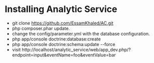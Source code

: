 # Installing Analytic Service

* git clone https://github.com/EssamKhaled/AC.git
* php composer.phar update.
* change the config/parameter.yml with the database configuration.
* php app/console doctrine:database:create
* php app/console doctrine:schema:update --force
* visit http://localhost/analytic_service/web/app_dev.php/?endpoint=input&eventName=foo&eventValue=bar
